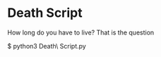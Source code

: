 # Death Script  

How long do you have to live? That is the question  

$ python3 Death\ Script.py  
